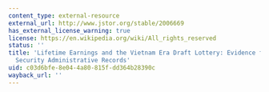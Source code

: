 ```yaml
---
content_type: external-resource
external_url: http://www.jstor.org/stable/2006669
has_external_license_warning: true
license: https://en.wikipedia.org/wiki/All_rights_reserved
status: ''
title: 'Lifetime Earnings and the Vietnam Era Draft Lottery: Evidence from Social
  Security Administrative Records'
uid: c03d6bfe-8e04-4a80-815f-dd364b28390c
wayback_url: ''
---
```

